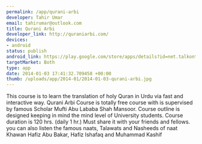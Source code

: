 ```yaml
--- 
permalink: /app/qurani-arbi
developer: Tahir Umar
email: tahirumar@outlook.com
title: Qurani Arbi
developer_link: http://quraniarbi.com/
devices: 
- android
status: publish
android_link: https://play.google.com/store/apps/details?id=net.talkontech.quraniarbi
targetMarket: Both
type: app
date: 2014-01-03 17:41:32.709458 +00:00
thumb: /uploads/app/2014-01/2014-01-03-qurani-arbi.jpg
---
```


This course is to learn the translation of holy Quran in Urdu via fast and interactive way. 
Qurani Arbi Course is totally free course with is supervised by famous Scholar Mufti Abu Lababa Shah Mansoor. Course outline is designed keeping in mind the mind level of University students. Course duration is 120 hrs. (daily 1 hr.) Must share it with your friends and fellows. you can also listen the famous naats, Talawats and Nasheeds of naat Khawan Hafiz Abu Bakar, Hafiz Ishafaq and Muhammad Kashif 
